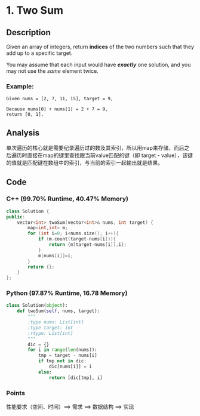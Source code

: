 # 1. Two Sum

## Description

Given an array of integers, return **indices** of the two numbers such that they add up to a specific target.

You may assume that each input would have _**exactly**_ one solution, and you may not use the _same_ element twice.

### Example:

```text
Given nums = [2, 7, 11, 15], target = 9,

Because nums[0] + nums[1] = 2 + 7 = 9,
return [0, 1].
```

## Analysis

单次遍历的核心就是需要纪录遍历过的数及其索引，所以用map来存储，而后之后遍历时直接在map的键里查找跟当前value匹配的键（即 target - value），该键的值就是匹配键在数组中的索引，与当前的索引一起输出就是结果。

## Code

### C++ \(99.70% Runtime, 40.47% Memory\)

```cpp
class Solution {
public:
    vector<int> twoSum(vector<int>& nums, int target) {
        map<int,int> m;
        for (int i=0; i<nums.size(); i++){
            if (m.count(target-nums[i])){
                return {m[target-nums[i]],i};
            }
            m[nums[i]]=i;
        }
        return {};
    }
};
```

### Python \(97.87% Runtime, 16.78 Memory\)

```python
class Solution(object):
    def twoSum(self, nums, target):
        """
        :type nums: List[int]
        :type target: int
        :rtype: List[int]
        """
        dic = {}
        for i in range(len(nums)):
            tmp = target - nums[i]
            if tmp not in dic:
                dic[nums[i]] = i
            else:
                return [dic[tmp], i]
```

### 

### Points

性能要求（空间、时间）==&gt;   需求   ==&gt;   数据结构   ==&gt;   实现





